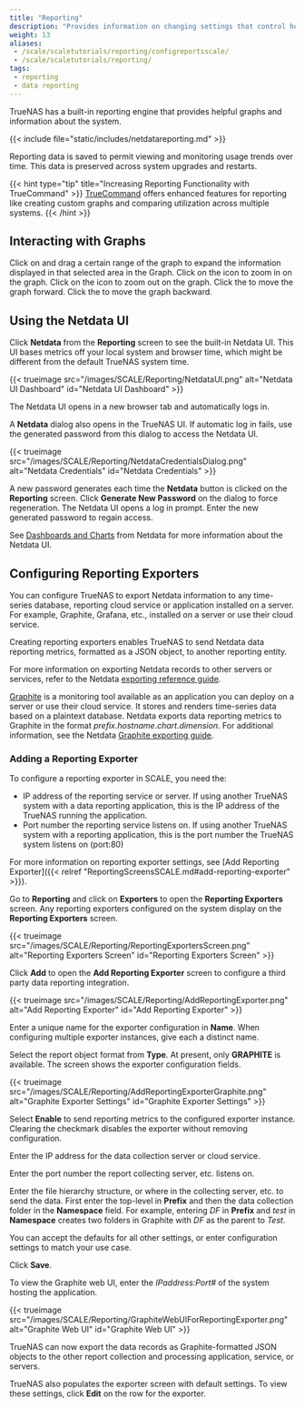 ```yaml
---
title: "Reporting"
description: "Provides information on changing settings that control how TrueNAS displays report graphs, how to interact with graphs, and configuring reporting exporters."
weight: 13
aliases:
 - /scale/scaletutorials/reporting/configreportsscale/
 - /scale/scaletutorials/reporting/
tags:
 - reporting
 - data reporting
---
```


TrueNAS has a built-in reporting engine that provides helpful graphs and information about the system.

{{< include file="static/includes/netdatareporting.md" >}}

Reporting data is saved to permit viewing and monitoring usage trends over time.
This data is preserved across system upgrades and restarts.

{{< hint type="tip" title="Increasing Reporting Functionality with TrueCommand" >}}
[TrueCommand](https://www.truenas.com/truecommand/) offers enhanced features for reporting like creating custom graphs and comparing utilization across multiple systems.
{{< /hint >}}

## Interacting with Graphs

Click on and drag a certain range of the graph to expand the information displayed in that selected area in the Graph.
Click on the <i class="fa fa-search-plus" aria-hidden="true"></i> icon to zoom in on the graph.
Click on the <i class="fa fa-search-minus" aria-hidden="true"></i> icon to zoom out on the graph.
Click the <i class="fa fa-forward" aria-hidden="true" title="Forward"></i> to move the graph forward.
Click the <i class="fa fa-backward" aria-hidden="true" title="Backward"></i> to move the graph backward.

## Using the Netdata UI

Click **Netdata** from the **Reporting** screen to see the built-in Netdata UI.
This UI bases metrics off your local system and browser time, which might be different from the default TrueNAS system time.

{{< trueimage src="/images/SCALE/Reporting/NetdataUI.png" alt="Netdata UI Dashboard" id="Netdata UI Dashboard" >}}

The Netdata UI opens in a new browser tab and automatically logs in.

A **Netdata** dialog also opens in the TrueNAS UI.
If automatic log in fails, use the generated password from this dialog to access the Netdata UI.

{{< trueimage src="/images/SCALE/Reporting/NetdataCredentialsDialog.png" alt="Netdata Credentials" id="Netdata Credentials" >}}

A new password generates each time the **Netdata** button is clicked on the **Reporting** screen.
Click **Generate New Password** on the dialog to force regeneration.
The Netdata UI opens a log in prompt.
Enter the new generated password to regain access.

See [Dashboards and Charts](https://learn.netdata.cloud/docs/dashboards-and-charts/) from Netdata for more information about the Netdata UI.

## Configuring Reporting Exporters
You can configure TrueNAS to export Netdata information to any time-series database, reporting cloud service or application installed on a server.
For example, Graphite, Grafana, etc., installed on a server or use their cloud service.

Creating reporting exporters enables TrueNAS to send Netdata data reporting metrics, formatted as a JSON object, to another reporting entity.

For more information on exporting Netdata records to other servers or services, refer to the Netdata [exporting reference guide](https://learn.netdata.cloud/docs/exporting/exporting-reference).

[Graphite](https://graphiteapp.org/) is a monitoring tool available as an application you can deploy on a server or use their cloud service.
It stores and renders time-series data based on a plaintext database.
Netdata exports data reporting metrics to Graphite in the format *prefix*.*hostname*.*chart*.*dimension*.
For additional information, see the Netdata [Graphite exporting guide](https://learn.netdata.cloud/docs/exporting/graphite).

### Adding a Reporting Exporter
To configure a reporting exporter in SCALE, you need the:

* IP address of the reporting service or server.
  If using another TrueNAS system with a data reporting application, this is the IP address of the TrueNAS running the application.
* Port number the reporting service listens on.
  If using another TrueNAS system with a reporting application, this is the port number the TrueNAS system listens on (port:80)

For more information on reporting exporter settings, see [Add Reporting Exporter]({{< relref "ReportingScreensSCALE.md#add-reporting-exporter" >}}).

Go to **Reporting** and click on **Exporters** to open the **Reporting Exporters** screen.
Any reporting exporters configured on the system display on the **Reporting Exporters** screen.

{{< trueimage src="/images/SCALE/Reporting/ReportingExportersScreen.png" alt="Reporting Exporters Screen" id="Reporting Exporters Screen" >}}

Click **Add** to open the **Add Reporting Exporter** screen to configure a third party data reporting integration.

{{< trueimage src="/images/SCALE/Reporting/AddReportingExporter.png" alt="Add Reporting Exporter" id="Add Reporting Exporter" >}}

Enter a unique name for the exporter configuration in **Name**.
When configuring multiple exporter instances, give each a distinct name.

Select the report object format from **Type**.
At present, only **GRAPHITE** is available.
The screen shows the exporter configuration fields.

{{< trueimage src="/images/SCALE/Reporting/AddReportingExporterGraphite.png" alt="Graphite Exporter Settings" id="Graphite Exporter Settings" >}}

Select **Enable** to send reporting metrics to the configured exporter instance.
Clearing the checkmark disables the exporter without removing configuration.

Enter the IP address for the data collection server or cloud service.

Enter the port number the report collecting server, etc. listens on.

Enter the file hierarchy structure, or where in the collecting server, etc. to send the data.
First enter the top-level in **Prefix** and then the data collection folder in the **Namespace** field.
For example, entering *DF* in **Prefix** and *test* in **Namespace** creates two folders in Graphite with *DF* as the parent to *Test*.

You can accept the defaults for all other settings, or enter configuration settings to match your use case.

Click **Save**.

To view the Graphite web UI, enter the *IPaddress:Port#* of the system hosting the application.

{{< trueimage src="/images/SCALE/Reporting/GraphiteWebUIForReportingExporter.png" alt="Graphite Web UI" id="Graphite Web UI" >}}

TrueNAS can now export the data records as Graphite-formatted JSON objects to the other report collection and processing application, service, or servers.

TrueNAS also populates the exporter screen with default settings.
To view these settings, click **Edit** on the row for the exporter.
